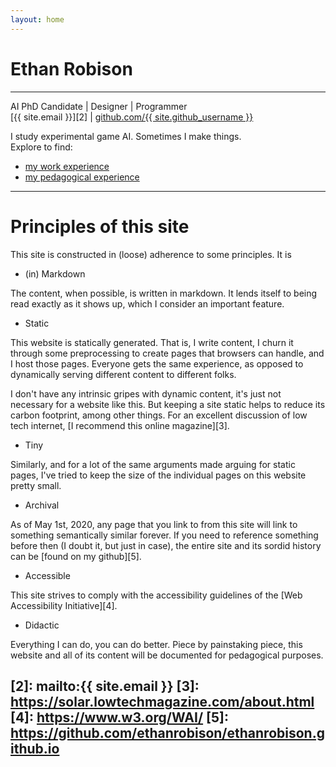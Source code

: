 ```yaml
---
layout: home
---
```


# Ethan Robison

---

AI PhD Candidate \| Designer \| Programmer<br>
[{{ site.email }}][2] | 
[github.com/{{ site.github_username }}][1]

I study experimental game AI. Sometimes I make things.<br>
Explore to find:

<!-- - [my blog](/posts) -->
- [my work experience](/professional)
- [my pedagogical experience](/teaching)
<!-- - [research](/research) -->

---

# Principles of this site

This site is constructed in (loose) adherence to some principles. It is

- (in) Markdown

The content, when possible, is written in markdown. It lends itself to
being read exactly as it shows up, which I consider an important
feature.

- Static

This website is statically generated. That is, I write content, I churn
it through some preprocessing to create pages that browsers can handle,
and I host those pages. Everyone gets the same experience, as opposed to
dynamically serving different content to different folks.

I don't have any intrinsic gripes with dynamic content, it's just not
necessary for a website like this. But keeping a site static helps to
reduce its carbon footprint, among other things. For an excellent
discussion of low tech internet, [I recommend this online
magazine][3].

- Tiny

Similarly, and for a lot of the same arguments made arguing for static
pages, I've tried to keep the size of the individual pages on this
website pretty small. 

- Archival

As of May 1st, 2020, any page that you link to from this site will link
to something semantically similar forever. If you need to reference
something before then (I doubt it, but just in case), the entire site
and its sordid history can be [found on my github][5].

- Accessible

This site strives to comply with the accessibility guidelines
of the [Web Accessibility Initiative][4].

- Didactic

Everything I can do, you can do better. Piece by painstaking piece, this
website and all of its content will be documented for pedagogical
purposes.

[1]: https://github.com/{{site.github_username}}/
[2]: mailto:{{ site.email }}
[3]: https://solar.lowtechmagazine.com/about.html
[4]: https://www.w3.org/WAI/
[5]: https://github.com/ethanrobison/ethanrobison.github.io
---
